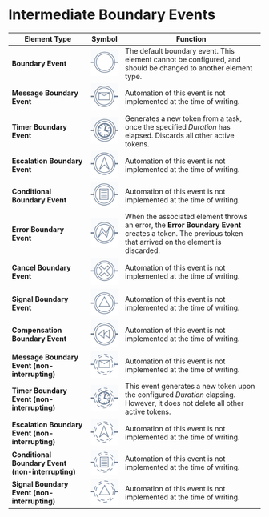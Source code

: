 # Intermediate Boundary Events

| Element Type | Symbol | Function |
| --- | --- | --- |
| **Boundary Event** |![The "Boundary Event" icon. This icon resembles a circle with a thick white border. Behind the icon is a straight line from the task that the event has been placed on.](<Boundary Intermediate.png>)| The default boundary event. This element cannot be configured, and should be changed to another element type.|
| **Message Boundary Event** |![The "Message Boundary Event" icon. This icon resembles a circle with a thick white border, with a white envelope inside. Behind the icon is a straight line from the task that the event has been placed on.](<Boundary Message.png>)| Automation of this event is not implemented at the time of writing. |
| **Timer Boundary Event** |![The "Timer Boundary Event" icon. This icon resembles a circle with a thick white border, with a clock inside. Behind the icon is a straight line from the task that the event has been placed on.](<Boundary Timer.png>)| Generates a new token from a task, once the specified *Duration* has elapsed. Discards all other active tokens. |
| **Escalation Boundary Event** |![The "Escalation Boundary Event" icon. This icon resembles a circle with a thick white border, with a white upwards arrow inside. Behind the icon is a straight line from the task that the event has been placed on.](<Boundary Escalation.png>)| Automation of this event is not implemented at the time of writing. |
| **Conditional Boundary Event** |![The "Conditional Boundary Event" icon. This icon resembles a circle with a thick white border, with a page symbol inside. Behind the icon is a straight line from the task that the event has been placed on.](<Boundary Conditional.png>)| Automation of this event is not implemented at the time of writing. |
| **Error Boundary Event** |![The "Error Boundary Event" icon. This icon resembles a circle with a thick white border, with a white lightning bolt symbol inside. Behind the icon is a straight line from the task that the event has been placed on.](<Boundary Error.png>)| When the associated element throws an error, the **Error Boundary Event** creates a token. The previous token that arrived on the element is discarded. |
| **Cancel Boundary Event** |![The "Cancel Boundary Event" icon. This icon resembles a circle with a thick white border, with a white x inside. Behind the icon is a straight line from the task that the event has been placed on.](<Boundary Cancel.png>)| Automation of this event is not implemented at the time of writing. |
| **Signal Boundary Event** |![The "Signal Boundary Event" icon. This icon resembles a circle with a thick white border, with a white equilateral triangle inside. Behind the icon is a straight line from the task that the event has been placed on.](<Boundary Signal.png>)| Automation of this event is not implemented at the time of writing. |
| **Compensation Boundary Event** |![The "Compensation Boundary Event" icon. This icon resembles a circle with a thick white border, with two white arrows pointing to the left, inside. Behind the icon is a straight line from the task that the event has been placed on.](<Boundary Compensation.png>)| Automation of this event is not implemented at the time of writing. |
| **Message Boundary Event (non-interrupting)** |![The "Message Boundary Event (Non-Interrupting)" icon. This icon resembles a circle with a double-dashed border, with a white envelope inside. Behind the icon is a straight line from the task that the event has been placed on.](<Boundary Message Non.png>)| Automation of this event is not implemented at the time of writing. |
| **Timer Boundary Event (non-interrupting)** |![The "Message Boundary Event (Non-Interrupting)" icon. This icon resembles a circle with a double-dashed border, with a clock inside. Behind the icon is a straight line from the task that the event has been placed on.](<Boundary Timer Non.png>)| This event generates a new token upon the configured *Duration* elapsing. However, it does not delete all other active tokens.|
| **Escalation Boundary Event (non-interrupting)** |![The "Message Boundary Event (Non-Interrupting)" icon. This icon resembles a circle with a double-dashed border, with a white upwards arrow inside. Behind the icon is a straight line from the task that the event has been placed on.](<Boundary Escalation Non.png>)| Automation of this event is not implemented at the time of writing. |
| **Conditional Boundary Event (non-interrupting)** |![The "Message Boundary Event (Non-Interrupting)" icon. This icon resembles a circle with a double-dashed border, with a page symbol inside. Behind the icon is a straight line from the task that the event has been placed on.](<Boundary Conditional Non.png>)| Automation of this event is not implemented at the time of writing. |
| **Signal Boundary Event (non-interrupting)** |![The "Signal Boundary Event (Non-Interrupting)" icon. This icon resembles a circle with a double-dashed border, with a white equilateral triangle inside. Behind the icon is a straight line from the task that the event has been placed on.](<Boundary Signal Non.png>)| Automation of this event is not implemented at the time of writing. |
